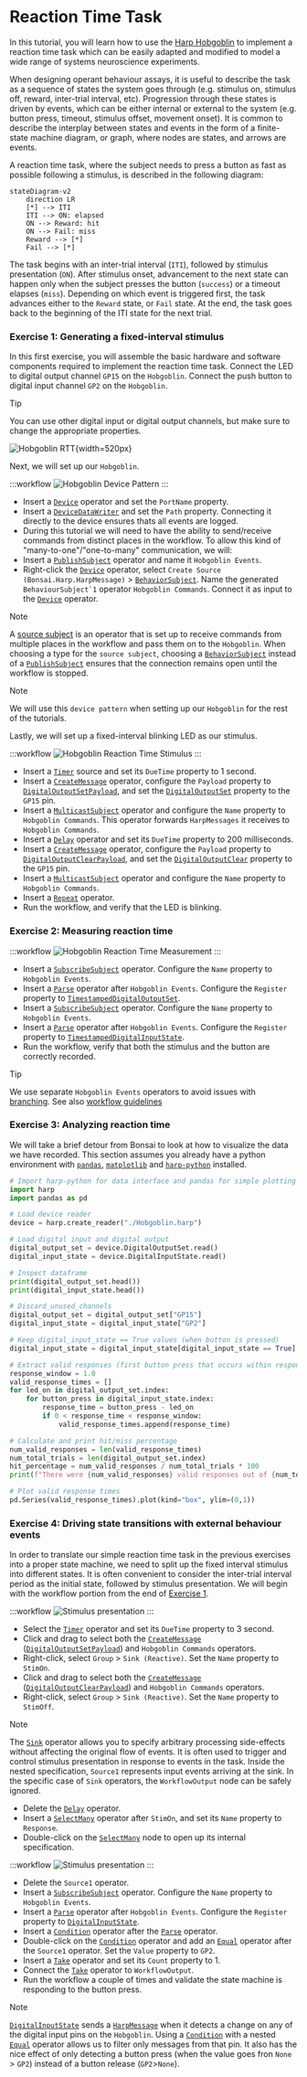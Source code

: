 # Reaction Time Task

In this tutorial, you will learn how to use the [Harp Hobgoblin](https://github.com/harp-tech/device.hobgoblin) to implement a reaction time task which can be easily adapted and modified to model a wide range of systems neuroscience experiments.

When designing operant behaviour assays, it is useful to describe the task as a sequence of states the system goes through (e.g. stimulus on, stimulus off, reward, inter-trial interval, etc). Progression through these states is driven by events, which can be either internal or external to the system (e.g. button press, timeout, stimulus offset, movement onset). It is common to describe the interplay between states and events in the form of a finite-state machine diagram, or graph, where nodes are states, and arrows are events.

A reaction time task, where the subject needs to press a button as fast as possible following a stimulus, is described in the following diagram:

```mermaid
stateDiagram-v2
    direction LR
    [*] --> ITI
    ITI --> ON: elapsed
    ON --> Reward: hit
    ON --> Fail: miss
    Reward --> [*]
    Fail --> [*]
```

The task begins with an inter-trial interval (`ITI`), followed by stimulus presentation (`ON`). After stimulus onset, advancement to the next state can happen only when the subject presses the button (`success`) or a timeout elapses (`miss`). Depending on which event is triggered first, the task advances either to the `Reward` state, or `Fail` state. At the end, the task goes back to the beginning of the ITI state for the next trial.

### Exercise 1: Generating a fixed-interval stimulus

In this first exercise, you will assemble the basic hardware and software components required to implement the reaction time task. Connect the LED to digital output channel `GP15` on the `Hobgoblin`. Connect the push button to digital input channel `GP2` on the `Hobgoblin`. 

>[!TIP]
> You can use other digital input or digital output channels, but make sure to change the appropriate properties.

![Hobgoblin RTT](../images/hobgoblin-reactiontime-ledbutton.svg){width=520px}

Next, we will set up our `Hobgoblin`. 

:::workflow
![Hobgoblin Device Pattern](../workflows/hobgoblin-reactiontime-devicepattern.bonsai)
:::

- Insert a [`Device`] operator and set the `PortName` property.
- Insert a [`DeviceDataWriter`] and set the `Path` property. Connecting it directly to the device ensures thats all events are logged.
- During this tutorial we will need to have the ability to send/receive commands from distinct places in the workflow. To allow this kind of "many-to-one"/"one-to-many" communication, we will:
- Insert a [`PublishSubject`] operator and name it `Hobgoblin Events`. 
- Right-click the [`Device`] operator, select `Create Source (Bonsai.Harp.HarpMessage)` > [`BehaviorSubject`]. Name the generated ``BehaviourSubject`1`` operator `Hobgoblin Commands`. Connect it as input to the [`Device`] operator.

>[!NOTE]
> A [source subject](https://bonsai-rx.org/docs/articles/subjects.html#source-subjects) is an operator that is set up to receive commands from multiple places in the workflow and pass them on to the `Hobgoblin`. When choosing a type for the `source subject`, choosing a [`BehaviorSubject`] instead of a [`PublishSubject`] ensures that the connection remains open until the workflow is stopped.

> [!NOTE]
> We will use this `device pattern` when setting up our `Hobgoblin` for the rest of the tutorials.

Lastly, we will set up a fixed-interval blinking LED as our stimulus.

:::workflow
![Hobgoblin Reaction Time Stimulus](../workflows/hobgoblin-reactiontime-stimulus.bonsai)
:::

- Insert a [`Timer`] source and set its `DueTime` property to 1 second.
- Insert a [`CreateMessage`] operator, configure the `Payload` property to [`DigitalOutputSetPayload`], and set the [`DigitalOutputSet`] property to the `GP15` pin.
- Insert a [`MulticastSubject`] operator and configure the `Name` property to `Hobgoblin Commands`. This operator forwards `HarpMessages` it receives to `Hobgoblin Commands`.
- Insert a [`Delay`] operator and set its `DueTime` property to 200 milliseconds.
- Insert a [`CreateMessage`] operator, configure the `Payload` property to [`DigitalOutputClearPayload`], and set the [`DigitalOutputClear`] property to the `GP15` pin.
- Insert a [`MulticastSubject`] operator and configure the `Name` property to `Hobgoblin Commands`.
- Insert a [`Repeat`] operator.
- Run the workflow, and verify that the LED is blinking.

### Exercise 2: Measuring reaction time

:::workflow
![Hobgoblin Reaction Time Measurement](../workflows/hobgoblin-reactiontime-measurement.bonsai)
:::

- Insert a [`SubscribeSubject`] operator. Configure the `Name` property to `Hobgoblin Events`.
- Insert a [`Parse`] operator after `Hobgoblin Events`. Configure the `Register` property to [`TimestampedDigitalOutputSet`].
- Insert a [`SubscribeSubject`] operator. Configure the `Name` property to `Hobgoblin Events`.
- Insert a [`Parse`] operator after `Hobgoblin Events`. Configure the `Register` property to [`TimestampedDigitalInputState`].
- Run the workflow, verify that both the stimulus and the button are correctly recorded.

>[!TIP]
> We use separate `Hobgoblin Events` operators to avoid issues with [branching](https://bonsai-rx.org/docs/articles/subjects.html#branching-subjects). See also [workflow guidelines](https://bonsai-rx.org/docs/articles/workflow-guidelines.html)

### Exercise 3: Analyzing reaction time

We will take a brief detour from Bonsai to look at how to visualize the data we have recorded. This section assumes you already have a python environment with [`pandas`](https://pandas.pydata.org/), [`matplotlib`](https://matplotlib.org/) and [`harp-python`](https://github.com/harp-tech/harp-python) installed.

```python
# Import harp-python for data interface and pandas for simple plotting
import harp
import pandas as pd 

# Load device reader
device = harp.create_reader("./Hobgoblin.harp")

# Load digital input and digital output
digital_output_set = device.DigitalOutputSet.read()
digital_input_state = device.DigitalInputState.read()

# Inspect dataframe
print(digital_output_set.head())
print(digital_input_state.head())

# Discard_unused_channels
digital_output_set = digital_output_set["GP15"]
digital_input_state = digital_input_state["GP2"]

# Keep digital_input_state == True values (when button is pressed)
digital_input_state = digital_input_state[digital_input_state == True]

# Extract valid responses (first button press that occurs within response_window, our ITI is ~1.2 second)
response_window = 1.0
valid_response_times = []
for led_on in digital_output_set.index:
    for button_press in digital_input_state.index:
        response_time = button_press - led_on
        if 0 < response_time < response_window:
            valid_response_times.append(response_time)

# Calculate and print hit/miss percentage
num_valid_responses = len(valid_response_times)
num_total_trials = len(digital_output_set.index)
hit_percentage = num_valid_responses / num_total_trials * 100
print(f"There were {num_valid_responses} valid responses out of {num_total_trials} trials, giving a hit rate of {hit_percentage}%")

# Plot valid response times
pd.Series(valid_response_times).plot(kind="box", ylim=(0,1))
```

### Exercise 4: Driving state transitions with external behaviour events

In order to translate our simple reaction time task in the previous exercises into a proper state machine, we need to split up the fixed interval stimulus into different states. It is often convenient to consider the inter-trial interval period as the initial state, followed by stimulus presentation. We will begin with the workflow portion from the end of [Exercise 1](#exercise-1-generating-a-fixed-interval-stimulus).

:::workflow
![Stimulus presentation](../workflows/hobgoblin-reactiontime-stimulus-response.bonsai)
:::

- Select the [`Timer`] operator and set its `DueTime` property to 3 second.
- Click and drag to select both the [`CreateMessage`] ([`DigitalOutputSetPayload`]) and `Hobgoblin Commands` operators.
- Right-click, select `Group` > `Sink (Reactive)`. Set the `Name` property to `StimOn`.
- Click and drag to select both the [`CreateMessage`] ([`DigitalOutputClearPayload`]) and `Hobgoblin Commands` operators.
- Right-click, select `Group` > `Sink (Reactive)`. Set the `Name` property to `StimOff`.

> [!Note]
> The [`Sink`] operator allows you to specify arbitrary processing side-effects without affecting the original flow of events. It is often used to trigger and control stimulus presentation in response to events in the task. Inside the nested specification, `Source1` represents input events arriving at the sink. In the specific case of `Sink` operators, the `WorkflowOutput` node can be safely ignored.

- Delete the [`Delay`] operator.
- Insert a [`SelectMany`] operator after `StimOn`, and set its `Name` property to `Response`.
- Double-click on the [`SelectMany`] node to open up its internal specification.

:::workflow
![Stimulus presentation](../workflows/hobgoblin-reactiontime-stimulus-response-input.bonsai)
:::

- Delete the `Source1` operator.
- Insert a [`SubscribeSubject`] operator. Configure the `Name` property to `Hobgoblin Events`.
- Insert a [`Parse`] operator after `Hobgoblin Events`. Configure the `Register` property to [`DigitalInputState`].
- Insert a [`Condition`] operator after the [`Parse`] operator. 
- Double-click on the [`Condition`] operator and add an [`Equal`] operator after the `Source1` operator. Set the `Value` property to `GP2`.
- Insert a [`Take`] operator and set its `Count` property to 1.
- Connect the [`Take`] operator to `WorkflowOutput`.
- Run the workflow a couple of times and validate the state machine is responding to the button press.

> [!Note]
> [`DigitalInputState`] sends a [`HarpMessage`] when it detects a change on any of the digital input pins on the `Hobgoblin`. Using a [`Condition`]  with a nested [`Equal`] operator allows us to filter only messages from that pin. It also has the nice effect of only detecting a button press (when the value goes fron `None` > `GP2`) instead of a button release (`GP2`>`None`).

<!--Reference Style Links -->
<!-- [`AnalogData`]: xref:Harp.Hobgoblin.AnalogData -->
<!-- [`AnalogDataPayload`]: xref:Harp.Hobgoblin.AnalogDataPayload -->
[`BehaviorSubject`]: xref:Bonsai.Reactive.BehaviorSubject
[`Condition`]: xref:Bonsai.Reactive.Condition
[`CreateMessage`]: xref:Harp.Hobgoblin.CreateMessage
[`Delay`]: xref:Bonsai.Reactive.Delay
[`Device`]: xref:Harp.Hobgoblin.Device
[`DeviceDataWriter`]: xref:Harp.Hobgoblin.DeviceDataWriter
[`DigitalInputState`]: xref:Harp.Hobgoblin.DigitalInputState
[`DigitalOutputSet`]: xref:Harp.Hobgoblin.DigitalOutputSet
[`DigitalOutputClear`]: xref:Harp.Hobgoblin.DigitalOutputClear
[`DigitalOutputSetPayload`]: xref:Harp.Hobgoblin.CreateDigitalOutputSetPayload
[`DigitalOutputClearPayload`]: xref:Harp.Hobgoblin.CreateDigitalOutputClearPayload
[`Equal`]: xref:Bonsai.Expressions.EqualBuilder
[`HarpMessage`]: xref:Bonsai.Harp.HarpMessage
<!-- [`KeyDown`]: xref:Bonsai.Windows.Input.KeyDown -->
<!-- [`Merge`]: xref:Bonsai.Reactive.Merge -->
[`MulticastSubject`]: xref:Bonsai.Expressions.MulticastSubject
[`Parse`]: xref:Harp.Hobgoblin.Parse
[`PublishSubject`]: xref:Bonsai.Reactive.PublishSubject
[`Repeat`]: xref:Bonsai.Reactive.Repeat
[`SelectMany`]: xref:Bonsai.Reactive.SelectMany
[`Sink`]: xref:Bonsai.Reactive.Sink
[`SubscribeSubject`]: xref:Bonsai.Expressions.SubscribeSubject
[`Take`]: xref:Bonsai.Reactive.Take
[`Timer`]: xref:Bonsai.Reactive.Timer
<!-- [`TimestampedAnalogData`]: xref:Harp.Hobgoblin.TimestampedAnalogData -->
[`TimestampedDigitalOutputSet`]: xref:Harp.Hobgoblin.TimestampedDigitalOutputSet
[`TimestampedDigitalInputState`]: xref:Harp.Hobgoblin.TimestampedDigitalInputState
<!-- [`TimestampedDigitalOutputClear`]: xref:Harp.Hobgoblin.TimestampedDigitalOutputClear -->
<!-- [`Zip`]: xref:Bonsai.Reactive.Zip -->